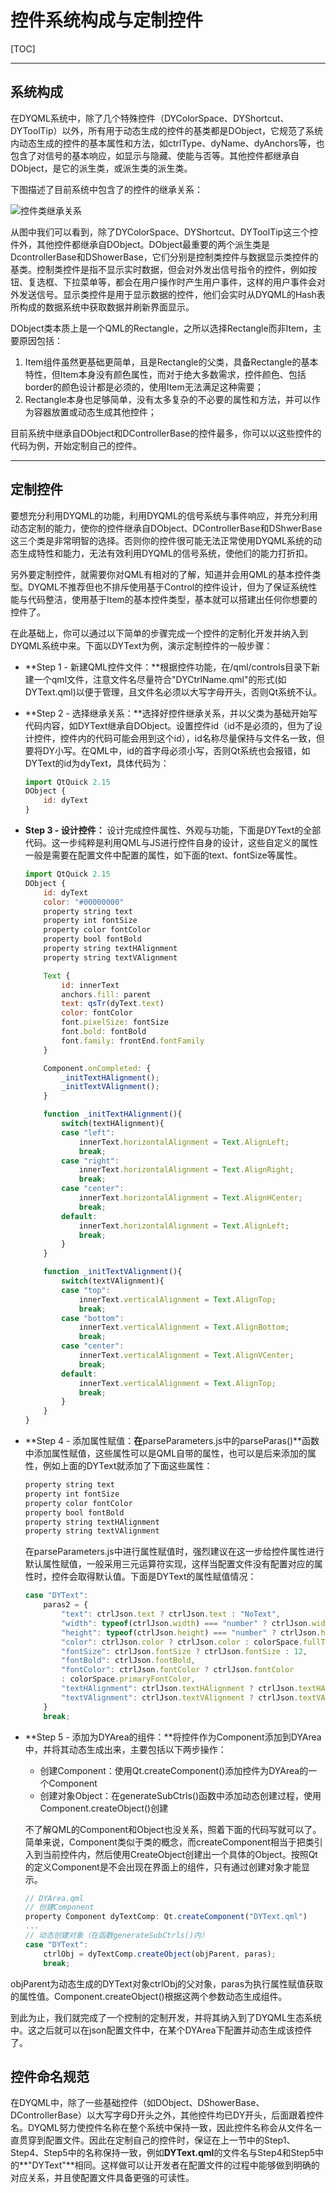 # 控件系统构成与定制控件

[TOC]

---

## 系统构成

在DYQML系统中，除了几个特殊控件（DYColorSpace、DYShortcut、DYToolTip）以外，所有用于动态生成的控件的基类都是DObject，它规范了系统内动态生成的控件的基本属性和方法，如ctrlType、dyName、dyAnchors等，也包含了对信号的基本响应，如显示与隐藏、使能与否等。其他控件都继承自DObject，是它的派生类，或派生类的派生类。

下图描述了目前系统中包含了的控件的继承关系：

![控件类继承关系](2-组件系统构成与定制.assets/控件类继承关系.jpg)

从图中我们可以看到，除了DYColorSpace、DYShortcut、DYToolTip这三个控件外，其他控件都继承自DObject。DObject最重要的两个派生类是DcontrollerBase和DShowerBase，它们分别是控制类控件与数据显示类控件的基类。控制类控件是指不显示实时数据，但会对外发出信号指令的控件，例如按钮、复选框、下拉菜单等，都会在用户操作时产生用户事件，这样的用户事件会对外发送信号。显示类控件是用于显示数据的控件，他们会实时从DYQML的Hash表所构成的数据系统中获取数据并刷新界面显示。

DObject类本质上是一个QML的Rectangle，之所以选择Rectangle而非Item，主要原因包括：

1. Item组件虽然更基础更简单，且是Rectangle的父类，具备Rectangle的基本特性，但Item本身没有颜色属性，而对于绝大多数需求，控件颜色、包括border的颜色设计都是必须的，使用Item无法满足这种需要；
2. Rectangle本身也足够简单，没有太多复杂的不必要的属性和方法，并可以作为容器放置或动态生成其他控件；

目前系统中继承自DObject和DControllerBase的控件最多，你可以以这些控件的代码为例，开始定制自己的控件。

---

## 定制控件

要想充分利用DYQML的功能，利用DYQML的信号系统与事件响应，并充分利用动态定制的能力，使你的控件继承自DObject、DControllerBase和DShwerBase这三个类是非常明智的选择。否则你的控件很可能无法正常使用DYQML系统的动态生成特性和能力，无法有效利用DYQML的信号系统，使他们的能力打折扣。

另外要定制控件，就需要你对QML有相对的了解，知道并会用QML的基本控件类型。DYQML不推荐但也不排斥使用基于Control的控件设计，但为了保证系统性能与代码整洁，使用基于Item的基本控件类型，基本就可以搭建出任何你想要的控件了。

在此基础上，你可以通过以下简单的步骤完成一个控件的定制化开发并纳入到DYQML系统中来。下面以DYText为例，演示定制控件的一般步骤：

- **Step 1 - 新建QML控件文件：**根据控件功能，在/qml/controls目录下新建一个qml文件，注意文件名尽量符合"DYCtrlName.qml"的形式(如DYText.qml)以便于管理，且文件名必须以大写字母开头，否则Qt系统不认。

- **Step 2 - 选择继承关系：**选择好控件继承关系，并以父类为基础开始写代码内容，如DYText继承自DObject。设置控件id（id不是必须的，但为了设计控件，控件内的代码可能会用到这个id），id名称尽量保持与文件名一致，但要将DY小写。在QML中，id的首字母必须小写，否则Qt系统也会报错，如DYText的id为dyText，具体代码为：

  ```js
  import QtQuick 2.15
  DObject {
      id: dyText
  }
  ```

- **Step 3 - 设计控件：** 设计完成控件属性、外观与功能，下面是DYText的全部代码。这一步纯粹是利用QML与JS进行控件自身的设计，这些自定义的属性一般是需要在配置文件中配置的属性，如下面的text、fontSize等属性。

  ```js
  import QtQuick 2.15
  DObject {
      id: dyText
      color: "#00000000"
      property string text
      property int fontSize
      property color fontColor
      property bool fontBold
      property string textHAlignment
      property string textVAlignment
  
      Text {
          id: innerText
          anchors.fill: parent
          text: qsTr(dyText.text)
          color: fontColor
          font.pixelSize: fontSize
          font.bold: fontBold
          font.family: frontEnd.fontFamily
      }
  
      Component.onCompleted: {
          _initTextHAlignment();
          _initTextVAlignment();
      }
  
      function _initTextHAlignment(){
          switch(textHAlignment){
          case "left":
              innerText.horizontalAlignment = Text.AlignLeft;
              break;
          case "right":
              innerText.horizontalAlignment = Text.AlignRight;
              break;
          case "center":
              innerText.horizontalAlignment = Text.AlignHCenter;
              break;
          default:
              innerText.horizontalAlignment = Text.AlignLeft;
              break;
          }
      }
  
      function _initTextVAlignment(){
          switch(textVAlignment){
          case "top":
              innerText.verticalAlignment = Text.AlignTop;
              break;
          case "bottom":
              innerText.verticalAlignment = Text.AlignBottom;
              break;
          case "center":
              innerText.verticalAlignment = Text.AlignVCenter;
              break;
          default:
              innerText.verticalAlignment = Text.AlignTop;
              break;
          }
      }
  }
  ```

- **Step 4 - 添加属性赋值：**在**parseParameters.js中的parseParas()**函数中添加属性赋值，这些属性可以是QML自带的属性，也可以是后来添加的属性，例如上面的DYText就添加了下面这些属性：

  ```js
  property string text
  property int fontSize
  property color fontColor
  property bool fontBold
  property string textHAlignment
  property string textVAlignment
  ```

  在parseParameters.js中进行属性赋值时，强烈建议在这一步给控件属性进行默认属性赋值，一般采用三元运算符实现，这样当配置文件没有配置对应的属性时，控件会取得默认值。下面是DYText的属性赋值情况：

  ```js
  case "DYText":
      paras2 = {
          "text": ctrlJson.text ? ctrlJson.text : "NoText",
          "width": typeof(ctrlJson.width) === "number" ? ctrlJson.width : 100,
          "height": typeof(ctrlJson.height) === "number" ? ctrlJson.height : 30,
          "color": ctrlJson.color ? ctrlJson.color : colorSpace.fullTransparentColor,
          "fontSize": ctrlJson.fontSize ? ctrlJson.fontSize : 12,
          "fontBold": ctrlJson.fontBold,
          "fontColor": ctrlJson.fontColor ? ctrlJson.fontColor
          : colorSpace.primaryFontColor,
          "textHAlignment": ctrlJson.textHAlignment ? ctrlJson.textHAlignment : "left",
          "textVAlignment": ctrlJson.textVAlignment ? ctrlJson.textVAlignment : "top",
      }
      break;
  ```

- **Step 5 - 添加为DYArea的组件：**将控件作为Component添加到DYArea中，并将其动态生成出来，主要包括以下两步操作：

  - 创建Component：使用Qt.createComponent()添加控件为DYArea的一个Component
  - 创建对象Object：在generateSubCtrls()函数中添加动态创建过程，使用Component.createObject()创建

  不了解QML的Component和Object也没关系，照着下面的代码写就可以了。简单来说，Component类似于类的概念，而createComponent相当于把类引入到当前控件内，然后使用CreateObject创建出一个具体的Object。按照Qt的定义Component是不会出现在界面上的组件，只有通过创建对象才能显示。

  ```js
  // DYArea.qml
  // 创建Component
  property Component dyTextComp: Qt.createComponent("DYText.qml")
  ...
  // 动态创建对象（在函数generateSubCtrls()内）
  case "DYText":
      ctrlObj = dyTextComp.createObject(objParent, paras);
      break;
  ```

objParent为动态生成的DYText对象ctrlObj的父对象，paras为执行属性赋值获取的属性值。Component.createObject()根据这两个参数动态生成组件。

到此为止，我们就完成了一个控制的定制开发，并将其纳入到了DYQML生态系统中。这之后就可以在json配置文件中，在某个DYArea下配置并动态生成该控件了。

## 控件命名规范

在DYQML中，除了一些基础控件（如DObject、DShowerBase、DControllerBase）以大写字母D开头之外，其他控件均已DY开头，后面跟着控件名。DYQML努力使控件名称在整个系统中保持一致，因此控件名称会从文件名一直贯穿到配置文件。因此在定制自己的控件时，保证在上一节中的Step1、Step4、Step5中的名称保持一致，例如**DYText.qml**的文件名与Step4和Step5中的**"DYText"**相同。这样做可以让开发者在配置文件的过程中能够做到明确的对应关系，并且使配置文件具备更强的可读性。





















